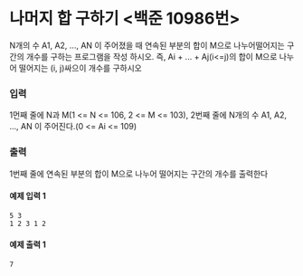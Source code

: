 # 나머지 합 구하기 <백준 10986번>

N개의 수 A1, A2, ..., AN 이 주어졌을 때 연속된 부분의 합이 M으로 나누어떨어지는 구간의 개수를 구하는 프로그램을 작성 하시오.
즉, Ai + ... + Aj(i<=j)의 합이 M으로 나누어 떨어지는 (i, j)싸으이 개수를 구하시오

### 입력
1먼째 줄에 N과 M(1 <= N <= 106, 2 <= M <= 103), 2번째 줄에 N개의 수 A1, A2, ..., AN 이 주어진다.(0 <= Ai <= 109)

### 출력
1번째 줄에 연속된 부분의 합이 M으로 나누어 떨어지는 구간의 개수를 출력한다

#### 예제 입력 1
~~~
5 3
1 2 3 1 2
~~~

#### 예제 출력 1
~~~
7
~~~